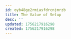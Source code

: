 ```yaml
---
id: oyb48ge2rmiasfdrcnjmrzb
title: The Value of Setup
desc: ''
updated: 1756217916298
created: 1756217916298
---
```

